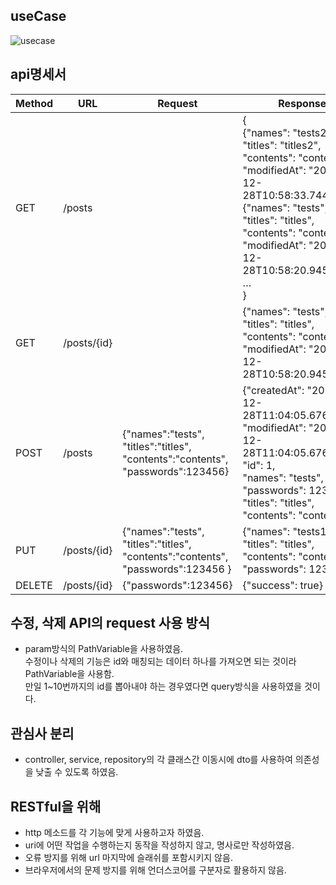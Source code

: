 ## useCase
![usecase](https://user-images.githubusercontent.com/118980125/209763679-436c4622-6d89-445d-8c08-973360b62c88.jpg)

## api명세서
| Method | URL         | Request                                                                                   | Response                                                                                                                                                                                                                                                     |
|--------|-------------|-------------------------------------------------------------------------------------------|--------------------------------------------------------------------------------------------------------------------------------------------------------------------------------------------------------------------------------------------------------------|
| GET    | /posts      |                                                                                           | {<br>{"names": "tests2",<br>"titles": "titles2",<br>"contents": "contents2",<br>"modifiedAt": "2022-12-28T10:58:33.744179"},<br>{"names": "tests",<br>"titles": "titles", <br>"contents": "contents",<br>"modifiedAt": "2022-12-28T10:58:20.945885"} … <br>} |
| GET    | /posts/{id} |                                                                                           | {"names": "tests",<br>"titles": "titles",<br>"contents": "contents",<br>"modifiedAt": "2022-12-28T10:58:20.945885"}                                                                                                                                          |
| POST   | /posts      | {"names":"tests",<br>"titles":"titles",<br>"contents":"contents",<br>"passwords":123456}  | {"createdAt": "2022-12-28T11:04:05.6769599",<br>"modifiedAt": "2022-12-28T11:04:05.6769599",<br>"id": 1,<br>"names": "tests",<br>"passwords": 123456,<br>"titles": "titles",<br>"contents": "contents"}                                                      |
| PUT    | /posts/{id} | {"names":"tests",<br>"titles":"titles",<br>"contents":"contents",<br>"passwords":123456 } | {"names": "tests1",<br>"titles": "titles",<br>"contents": "contents1",<br>"passwords": 123456}                                                                                                                                                               |
| DELETE | /posts/{id} | {"passwords":123456}                                                                      | {"success": true}                                                                                                                                                                                                                                            |

## 수정, 삭제 API의 request 사용 방식
 - param방식의 PathVariable을 사용하였음.<br>
   수정이나 삭제의 기능은 id와 매칭되는 데이터 하나를 가져오면 되는 것이라 PathVariable을 사용함.<br>
   만일 1~10번까지의 id를 뽑아내야 하는 경우였다면 query방식을 사용하였을 것이다.

## 관심사 분리
 - controller, service, repository의 각 클래스간 이동시에 dto를 사용하여 의존성을 낮출 수 있도록 하였음.<br>


## RESTful을 위해
 - http 메소드를 각 기능에 맞게 사용하고자 하였음.
 - uri에 어떤 작업을 수행하는지 동작을 작성하지 않고, 명사로만 작성하였음.
 - 오류 방지를 위해 url 마지막에 슬래쉬를 포함시키지 않음.
 - 브라우저에서의 문제 방지를 위해 언더스코어를 구분자로 활용하지 않음.
